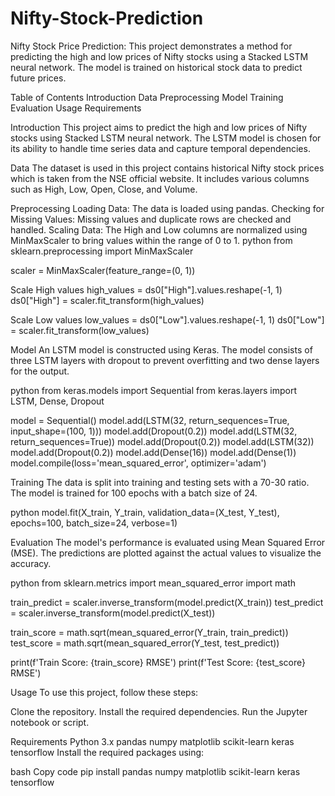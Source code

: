 # Nifty-Stock-Prediction
Nifty Stock Price Prediction: This project demonstrates a method for predicting the high and low prices of Nifty stocks using a Stacked LSTM neural network. The model is trained on historical stock data to predict future prices. 

Table of Contents Introduction Data Preprocessing Model Training Evaluation Usage Requirements

Introduction This project aims to predict the high and low prices of Nifty stocks using Stacked LSTM neural network. The LSTM model is chosen for its ability to handle time series data and capture temporal dependencies.

Data The dataset is used in this project contains historical Nifty stock prices which is taken from the NSE official website. It includes various columns such as High, Low, Open, Close, and Volume.

Preprocessing Loading Data: The data is loaded using pandas. Checking for Missing Values: Missing values and duplicate rows are checked and handled. Scaling Data: The High and Low columns are normalized using MinMaxScaler to bring values within the range of 0 to 1. python from sklearn.preprocessing import MinMaxScaler

scaler = MinMaxScaler(feature_range=(0, 1))

Scale High values
high_values = ds0["High"].values.reshape(-1, 1) ds0["High"] = scaler.fit_transform(high_values)

Scale Low values
low_values = ds0["Low"].values.reshape(-1, 1) ds0["Low"] = scaler.fit_transform(low_values)

Model An LSTM model is constructed using Keras. The model consists of three LSTM layers with dropout to prevent overfitting and two dense layers for the output.

python from keras.models import Sequential from keras.layers import LSTM, Dense, Dropout

model = Sequential() model.add(LSTM(32, return_sequences=True, input_shape=(100, 1))) model.add(Dropout(0.2)) model.add(LSTM(32, return_sequences=True)) model.add(Dropout(0.2)) model.add(LSTM(32)) model.add(Dropout(0.2)) model.add(Dense(16)) model.add(Dense(1)) model.compile(loss='mean_squared_error', optimizer='adam')

Training The data is split into training and testing sets with a 70-30 ratio. The model is trained for 100 epochs with a batch size of 24.

python model.fit(X_train, Y_train, validation_data=(X_test, Y_test), epochs=100, batch_size=24, verbose=1)

Evaluation The model's performance is evaluated using Mean Squared Error (MSE). The predictions are plotted against the actual values to visualize the accuracy.

python from sklearn.metrics import mean_squared_error import math

train_predict = scaler.inverse_transform(model.predict(X_train)) test_predict = scaler.inverse_transform(model.predict(X_test))

train_score = math.sqrt(mean_squared_error(Y_train, train_predict)) test_score = math.sqrt(mean_squared_error(Y_test, test_predict))

print(f'Train Score: {train_score} RMSE') print(f'Test Score: {test_score} RMSE')

Usage To use this project, follow these steps:

Clone the repository. Install the required dependencies. Run the Jupyter notebook or script.

Requirements Python 3.x pandas numpy matplotlib scikit-learn keras tensorflow Install the required packages using:

bash Copy code pip install pandas numpy matplotlib scikit-learn keras tensorflow
